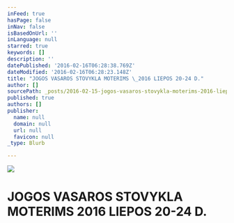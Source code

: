 ```yaml
---
inFeed: true
hasPage: false
inNav: false
isBasedOnUrl: ''
inLanguage: null
starred: true
keywords: []
description: ''
datePublished: '2016-02-16T06:28:38.769Z'
dateModified: '2016-02-16T06:28:23.148Z'
title: "JOGOS VASAROS STOVYKLA MOTERIMS \_2016 LIEPOS 20-24 D."
author: []
sourcePath: _posts/2016-02-15-jogos-vasaros-stovykla-moterims-2016-liepos-20-24-dienomis.md
published: true
authors: []
publisher:
  name: null
  domain: null
  url: null
  favicon: null
_type: Blurb

---
```

![](https://s3-us-west-2.amazonaws.com/the-grid-img/p/7b5423870c7b41b3933f774e40f42a7aa323a763.jpg)

# JOGOS VASAROS STOVYKLA MOTERIMS  2016 LIEPOS 20-24 D.